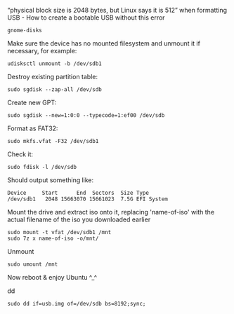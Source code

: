 “physical block size is 2048 bytes, but Linux says it is 512” when formatting USB - How to create a bootable USB without this error




```
gnome-disks
```


Make sure the device has no mounted filesystem and unmount it if necessary, for example:

```
udisksctl unmount -b /dev/sdb1
```

Destroy existing partition table:

```
sudo sgdisk --zap-all /dev/sdb
```

Create new GPT:
```
sudo sgdisk --new=1:0:0 --typecode=1:ef00 /dev/sdb
```
Format as FAT32:
```
sudo mkfs.vfat -F32 /dev/sdb1
```
Check it:
```
sudo fdisk -l /dev/sdb
```
Should output something like:
```
Device     Start      End  Sectors  Size Type
/dev/sdb1   2048 15663070 15661023  7.5G EFI System
```
Mount the drive and extract iso onto it, replacing 'name-of-iso' with the actual filename of the iso you downloaded earlier
```
sudo mount -t vfat /dev/sdb1 /mnt
sudo 7z x name-of-iso -o/mnt/
```
Unmount
```
sudo umount /mnt
```
Now reboot & enjoy Ubuntu ^_^

dd

```
sudo dd if=usb.img of=/dev/sdb bs=8192;sync;
```
